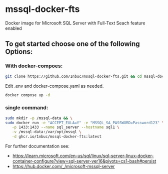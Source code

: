 # mssql-docker-fts
Docker image for Microsoft SQL Server with Full-Text Seach feature enabled

## To get started choose one of the following Options:

### With docker-compoes:
```bash 
git clone https://github.com/1nbuc/mssql-docker-fts.git && cd mssql-docker-fts && cp .env.example .env
```
Edit .env and docker-compose.yaml as needed.
```bash
docker compose up -d
```

### single command:
```bash
sudo mkdir -p /mssql-data && \
sudo docker run -e "ACCEPT_EULA=Y" -e "MSSQL_SA_PASSWORD=Password123" \
   -p 1433:1433 --name sql_server --hostname sql1 \
   -v /mssql-data:/var/opt/mssql \
   -d ghcr.io/1nbuc/mssql-docker-fts:latest
 ```
 
 For further documentation see:
 - https://learn.microsoft.com/en-us/sql/linux/sql-server-linux-docker-container-configure?view=sql-server-ver16&pivots=cs1-bash#persist
 - https://hub.docker.com/_/microsoft-mssql-server
